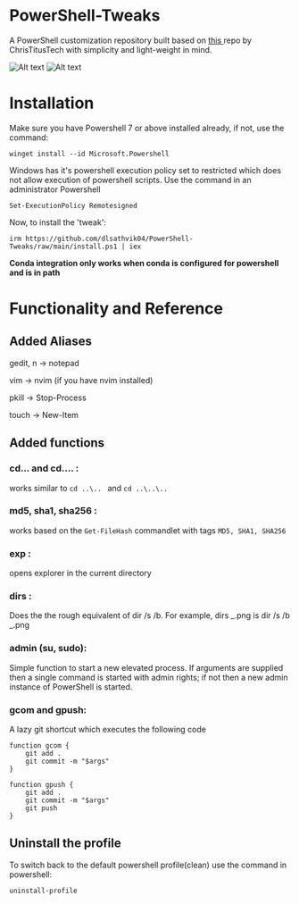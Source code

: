 # PowerShell-Tweaks

A PowerShell customization repository built based on <a href = "https://github.com/ChrisTitusTech/powershell-profile/"> this </a> repo by ChrisTitusTech with simplicity and light-weight in mind.

![Alt text](image.png)
![Alt text](image-1.png)

# Installation

Make sure you have Powershell 7 or above installed already, if not, use the command:
```
winget install --id Microsoft.Powershell
```
Windows has it's powershell execution policy set to restricted which does not allow execution of powershell scripts. Use the command in an administrator Powershell
```
Set-ExecutionPolicy Remotesigned
```
Now, to install the 'tweak':

```
irm https://github.com/dlsathvik04/PowerShell-Tweaks/raw/main/install.ps1 | iex
```

**Conda integration only works when conda is configured for powershell and is in path**

# Functionality and Reference

## Added Aliases

gedit, n -> notepad

vim -> nvim (if you have nvim installed)

pkill -> Stop-Process

touch -> New-Item

## Added functions

### cd... and cd.... :

works similar to
`cd ..\.. `
and
`cd ..\..\..`

### md5, sha1, sha256 :

works based on the `Get-FileHash` commandlet with tags `MD5, SHA1, SHA256`

### exp :

opens explorer in the current directory

### dirs :

Does the the rough equivalent of dir /s /b. For example, dirs _.png is dir /s /b _.png

### admin (su, sudo):

Simple function to start a new elevated process. If arguments are supplied then a single command is started with admin rights; if not then a new admin instance of PowerShell is started.

### gcom and gpush:

A lazy git shortcut which executes the following code

```
function gcom {
    git add .
    git commit -m "$args"
}
```

```
function gpush {
    git add .
    git commit -m "$args"
    git push
}
```

## Uninstall the profile
To switch back to the default powershell profile(clean) use the command in powershell:
```
uninstall-profile
```
